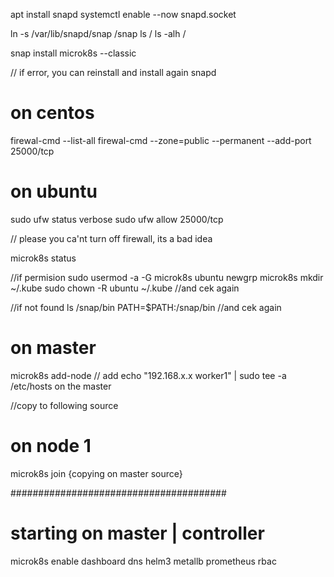 apt install snapd
systemctl enable --now snapd.socket

ln -s /var/lib/snapd/snap /snap
ls /
ls -alh /

snap install microk8s --classic

// if error, you can reinstall and install again snapd


# on centos
firewal-cmd --list-all
firewal-cmd --zone=public --permanent --add-port 25000/tcp
# on ubuntu
sudo ufw status verbose
sudo ufw allow 25000/tcp

// please you ca'nt turn off firewall, its a bad idea


microk8s status

//if permision 
sudo usermod -a -G microk8s ubuntu
newgrp microk8s
mkdir ~/.kube
sudo chown -R ubuntu ~/.kube
//and cek again

//if not found
ls /snap/bin
PATH=$PATH:/snap/bin
//and cek again



# on master
microk8s add-node
// add echo "192.168.x.x worker1" | sudo tee -a /etc/hosts on the master

//copy to following source
# on node 1
microk8s join {copying on master source}



#######################################

# starting on master | controller

microk8s enable dashboard dns helm3 metallb prometheus rbac